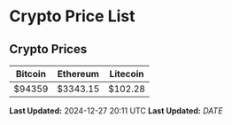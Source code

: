 # Crypto Price List

## Crypto Prices
| Bitcoin | Ethereum | Litecoin |
| ------- | -------- | -------- |
| $94359 | $3343.15 | $102.28 |
**Last Updated:** 2024-12-27 20:11 UTC
**Last Updated:** $DATE$
